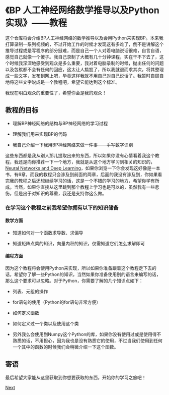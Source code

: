 # 《BP 人工神经网络数学推导以及Python实现》——教程

这个仓库将会介绍BP人工神经网络的数学推导以及会用Python来实现BP。本来我打算录制一系列视频的，不过开始工作的时候才发现这有多难了，倒不是讲解这个推导过程或是写程序的部分挺难，而是自己一个人对着电脑说话很难，自言自语，感觉自己就像一个傻子。我自己录制了大概有几十分钟课程，实在干不下去了，这个时候我深深地感受到观众是多么重要，我对着电脑录制的时候，抛出任何的问题以及包袱都不会有任何的回应，这太让人尴尬了，所以我就退而求其次，将其整理成一些文字，发布到网上吧，毕竟这样我就不用自己对自己说话了。我暂时自顾自地将这些文字说成是一个教程吧，希望它能达到这个标准。

我现在明白观众的重要性了，希望你会是我的观众！

## 教程的目标

+ 理解BP神经网络的结构与BP神经网络的学习过程

+ 理解我们用来实现BP的代码

+ 我自己介绍一下我用BP神经网络来做一件事——手写数字识别

这些东西都是我从别人那儿提取出来的东西，所以如果你没有心情看着我这个教程，我还是向你推荐一下一个地方，我就是从这个地方学习到相关的知识的，[Neural Networks and Deep Learning](http://neuralnetworksanddeeplearning.com)，如果你浏览一下你会发现这好像是一本书，有6章，而我的教程只会涉及到前面的两章，后面的我没有涉及到，你如果看完我的教程之后还想继续学习的话，这是一个不错的学习的地方，希望你学有所成。当然，如果你直接从这里跳到那个教程上学习也是可以的，虽然我有一些悲伤，但是出于对知识的尊重，我还是支持你这么做。


### 在学习这个教程之前我希望你拥有以下的知识储备


#### 数学方面

+ 知道如何对一个函数求导数、求偏导

+ 知道矩阵点乘的知识，向量内积的知识，仅需知道它们怎么求解即可

#### 编程方面

因为这个教程将会使用Python来实现，所以如果你准备跟着这个教程走下去的话，希望你了解一些Python的知识，当然如果你准备使用别的语言来编写的话，那么这个要求可以忽略。对于Python，你需要了解的几个知识点如下：

+ 列表、元组的操作

+ for语句的使用（Python的for语句非常方便）

+ 如何定义函数

+ 如何定义过一个类以及使用这个类

+ 另外我么会使用到Numpy这个Python的库，如果你没有使用过或是使用得不熟悉的话，不用担心，因为我也是没有熟悉它的使用，不过当我们使用到任何一个其中的函数的时候我们会稍微介绍一下这个函数。


## 寄语

最后希望大家能从这里获取到你想要获取的东西，开始你的学习之旅吧！

[Next](./chapter1/1.md)